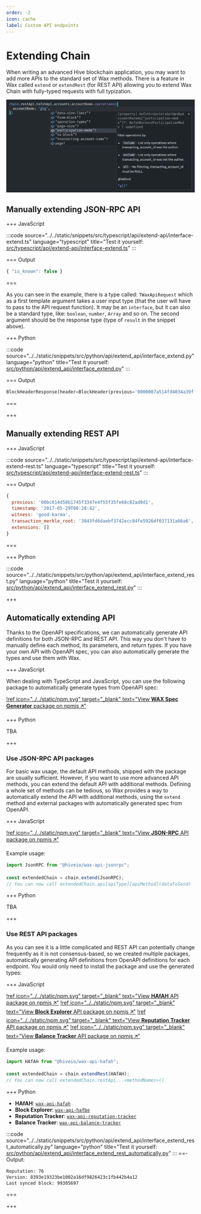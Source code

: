 ```yaml
---
order: -2
icon: cache
label: Custom API endpoints
---
```


# Extending Chain

When writing an advanced Hive blockchain application, you may want to add more APIs to the standard set of Wax methods. There is a feature in Wax called `extend` or `extendRest` (for REST API) allowing you to extend Wax Chain with fully-typed requests with full typization.

![Wax extended using HAfAH REST API package - Full IntelliSense support](../../static/intellisense-rest-api.png)

## Manually extending JSON-RPC API

+++ JavaScript

:::code source="../../static/snippets/src/typescript/api/extend-api/interface-extend.ts" language="typescript" title="Test it yourself: [src/typescript/api/extend-api/interface-extend.ts](https://stackblitz.com/github/openhive-network/wax-doc-snippets?file=src%2Ftypescript%2Fapi%2Fextend-api%2Finterface-extend.ts&startScript=test-api-extend-api-interface-extend)" :::

=== Output

```javascript
{ "is_known": false }
```

===

As you can see in the example, there is a type called: `TWaxApiRequest` which as a first template argument takes a user input type (that the user will have to pass to the API request function). It may be an `interface`, but it can also be a standard type, like: `boolean`, `number`, `Array` and so on. The second argument should be the response type (type of `result` in the snippet above).

+++ Python

:::code source="../../static/snippets/src/python/api/extend_api/interface_extend.py" language="python" title="Test it yourself: [src/python/api/extend_api/interface_extend.py](https://github.com/codespaces/new?repo=openhive-network/wax-doc-snippets&ref=kudmich/python-snippets&file=workspaces/wax-doc-snippets/src/python/api/extend_api/interface_extend.py)" :::

=== Output

```python
BlockHeaderResponse(header=BlockHeader(previous='0000007a514fd4034a39ff8bb4225760ccf61154', timestamp='2016-03-24T16:11:39', witness='initminer', transaction_merkle_root='0000000000000000000000000000000000000000', extensions=[]))
```

===

+++

## Manually extending REST API

+++ JavaScript

:::code source="../../static/snippets/src/typescript/api/extend-api/interface-extend-rest.ts" language="typescript" title="Test it yourself: [src/typescript/api/extend-api/interface-extend-rest.ts](https://stackblitz.com/github/openhive-network/wax-doc-snippets?file=src%2Ftypescript%2Fapi%2Fextend-api%2Finterface-extend-rest.ts&startScript=test-api-extend-api-interface-extend-rest)" :::

=== Output

```javascript
{
  previous: '00bc614d58b1745f3347e4f55f35fe68c82ad0d1',
  timestamp: '2017-05-29T06:28:42',
  witness: 'good-karma',
  transaction_merkle_root: '3843fd6daebf3742ecc84fe5926df037131a66a6',
  extensions: []
}
```

===

+++ Python

:::code source="../../static/snippets/src/python/api/extend_api/interface_extend_rest.py" language="python" title="Test it yourself: [src/python/api/extend_api/interface_extend_rest.py](https://github.com/codespaces/new?repo=openhive-network/wax-doc-snippets&ref=kudmich/python-snippets&file=workspaces/wax-doc-snippets/src/python/api/extend_api/interface_extend_rest.py)" :::

+++

## Automatically extending API

Thanks to the OpenAPI specifications, we can automatically generate API definitions for both JSON-RPC and REST API. This way you don't have to manually define each method, its parameters, and return types. If you have your own API with OpenAPI spec, you can also automatically generate the types and use them with Wax.

+++ JavaScript

When dealing with TypeScript and JavaScript, you can use the following package to automatically generate types from OpenAPI spec:

[!ref icon="../../static/npm.svg" target="_blank" text="View **WAX Spec Generator** package on npmjs 🡭"](https://www.npmjs.com/package/@hiveio/wax-spec-generator)

+++ Python

TBA

+++

### Use JSON-RPC API packages

For basic wax usage, the default API methods, shipped with the package are usually sufficient. However, if you want to use more advanced API methods, you can extend the default API with additional methods. Defining a whole set of methods can be tedious, so Wax provides a way to automatically extend the API with additional methods, using the `extend` method and external packages with automatically generated spec from OpenAPI.

+++ JavaScript

[!ref icon="../../static/npm.svg" target="_blank" text="View **JSON-RPC** API package on npmjs 🡭"](https://npmjs.com/package/@hiveio/wax-api-jsonrpc)

Example usage:

```javascript
import JsonRPC from "@hiveio/wax-api-jsonrpc";

const extendedChain = chain.extend(JsonRPC);
// You can now call extendedChain.api[apiType][apiMethod](dataToSend)
```

+++ Python

TBA

+++

### Use REST API packages

As you can see it is a little complicated and REST API can potentially change frequently as it is not consensus-based, so we created multiple packages, automatically generating API definitions from OpenAPI definitions for each endpoint. You would only need to install the package and use the generated types:

+++ JavaScript

[!ref icon="../../static/npm.svg" target="_blank" text="View **HAfAH** API package on npmjs 🡭"](https://npmjs.com/package/@hiveio/wax-api-hafah)
[!ref icon="../../static/npm.svg" target="_blank" text="View **Block Explorer** API package on npmjs 🡭"](https://npmjs.com/package/@hiveio/wax-api-hafbe)
[!ref icon="../../static/npm.svg" target="_blank" text="View **Reputation Tracker** API package on npmjs 🡭"](https://npmjs.com/package/@hiveio/wax-api-reputation-tracker)
[!ref icon="../../static/npm.svg" target="_blank" text="View **Balance Tracker** API package on npmjs 🡭"](https://npmjs.com/package/@hiveio/wax-api-balance-tracker)

Example usage:

```javascript
import HAfAH from "@hiveio/wax-api-hafah";

const extendedChain = chain.extendRest(HAfAH);
// You can now call extendedChain.restApi...<methodNames>()
```

+++ Python

- **HAfAH**: [`wax-api-hafah`](https://gitlab.syncad.com/hive/HAfAH/-/packages)
- **Block Explorer**: [`wax-api-hafbe`](https://gitlab.syncad.com/hive/haf_block_explorer/-/packages)
- **Reputation Tracker**: [`wax-api-reputation-tracker`](https://gitlab.syncad.com/hive/reputation_tracker/-/packages)
- **Balance Tracker**: [`wax-api-balance-tracker`](https://gitlab.syncad.com/hive/balance_tracker/-/packages)

:::code source="../../static/snippets/src/python/api/extend_api/interface_extend_rest_automatically.py" language="python" title="Test it yourself: [src/python/api/extend_api/interface_extend_rest_automatically.py](https://github.com/codespaces/new?repo=openhive-network/wax-doc-snippets&ref=kudmich/python-snippets&file=workspaces/wax-doc-snippets/src/python/api/extend_api/interface_extend_rest_automatically.py)" :::
==- Output:

```log
Reputation: 76
Version: 8393e19323be1002a16df9826423c1fb442b4a12
Last synced block: 99305697
```

===

+++
